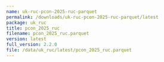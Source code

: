 ```yaml
---
name: uk-ruc-pcon-2025-ruc-parquet
permalink: /downloads/uk-ruc-pcon-2025-ruc-parquet/latest
package: uk_ruc
title: pcon_2025_ruc
filename: pcon_2025_ruc.parquet
version: latest
full_version: 2.2.0
file: /data/uk_ruc/latest/pcon_2025_ruc.parquet
---
```

